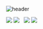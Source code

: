 ![header](https://capsule-render.vercel.app/api?type=shark&color=auto&height=250&section=header&text=Minkyun's%20GitHub&fontSize=70&animation=scaleIn)

<img src="https://img.shields.io/badge/-Python-3776AB?style=flat&logo=Python&logoColor=white"/>
<img src="https://img.shields.io/badge/c++-00599C?style=flat-square&logo=c%2B%2B&logoColor=white"/></a> &nbsp 
<img src="https://img.shields.io/badge/PyTorch-EE4C2C?style=for-the-badge&logo=PyTorch&logoColor=white">
<img src="https://img.shields.io/badge/TensorFlow-FF6F00?style=for-the-badge&logo=TensorFlow&logoColor=white">
